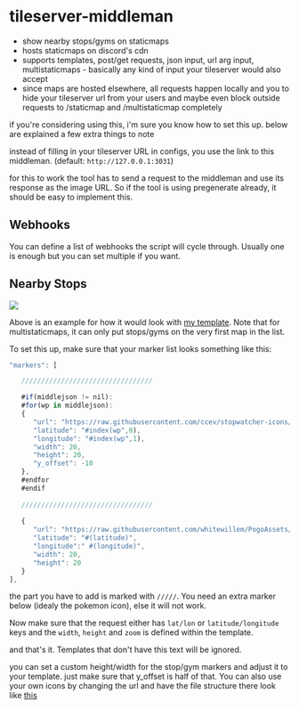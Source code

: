 # tileserver-middleman

- show nearby stops/gyms on staticmaps
- hosts staticmaps on discord's cdn
- supports templates, post/get requests, json input, url arg input, multistaticmaps - basically any kind of input your tileserver would also accept
- since maps are hosted elsewhere, all requests happen locally and you to hide your tileserver url from your users and maybe even block outside requests to /staticmap and /multistaticmap completely
 
if you're considering using this, i'm sure you know how to set this up. below are explained a few extra things to note

instead of filling in your tileserver URL in configs, you use the link to this middleman. (default: `http://127.0.0.1:3031`)

for this to work the tool has to send a request to the middleman and use its response as the image URL. So if the tool is using pregenerate already, it should be easy to implement this.

## Webhooks

You can define a list of webhooks the script will cycle through. Usually one is enough but you can set multiple if you want.

## Nearby Stops

![](https://media.discordapp.net/attachments/546982390413787136/821835625979183174/unknown.png)

Above is an example for how it would look with [my template](https://gist.github.com/ccev/47b6de2a2f4578a06d14058f323ba0ba). Note that for multistaticmaps, it can only put stops/gyms on the very first map in the list.

To set this up, make sure that your marker list looks something like this:

```js
"markers": [

   /////////////////////////////////

   #if(middlejson != nil):
   #for(wp in middlejson):
   {
      "url": "https://raw.githubusercontent.com/ccev/stopwatcher-icons/master/tileserver-2/#index(wp, 2).png",
      "latitude": "#index(wp",0),
      "longitude": "#index(wp",1),
      "width": 20,
      "height": 20,
      "y_offset": -10
   },
   #endfor
   #endif
   
   /////////////////////////////////
   
   {
      "url": "https://raw.githubusercontent.com/whitewillem/PogoAssets/resized/icons_large/pokemon_icon_#pad(pokemon_id, 3)_#if(form > 0):#(form)#else:00#endif.png",
      "latitude": "#(latitude)",
      "longitude":" #(longitude)",
      "width": 20,
      "height": 20
   }
],
```

the part you have to add is marked with `/////`. You need an extra marker below (idealy the pokemon icon), else it will not work.

Now make sure that the request either has `lat/lon` or `latitude/longitude` keys and the `width`, `height` and `zoom` is defined within the template.

and that's it. Templates that don't have this text will be ignored.

you can set a custom height/width for the stop/gym markers and adjust it to your template. just make sure that y_offset is half of that. You can also use your own icons by changing the url and have the file structure there look like [this](https://github.com/ccev/stopwatcher-icons/tree/master/tileserver-2)

